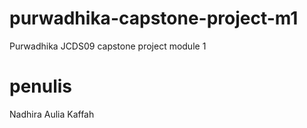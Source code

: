 # purwadhika-capstone-project-m1
Purwadhika JCDS09 capstone project module 1

# penulis
Nadhira Aulia Kaffah

